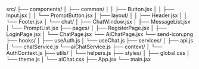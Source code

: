 src/
├── components/
│   ├── common/
│   │   ├── Button.jsx
│   │   ├── Input.jsx
│   │   └── PromptButton.jsx
│   ├── layout/
│   │   ├── Header.jsx
│   │   └── Footer.jsx
│   └── chat/
│       ├── ChatWindow.jsx
│       ├── MessageList.jsx
│       └── PromptList.jsx
├── pages/
│   ├── RegisterPage.jsx
│   ├── LoginPage.jsx
│   └── ChatPage.jsx
    └── AiChatPage.jsx
    └── send-icon.png
├── hooks/
│   ├── useAuth.js
│   └── useChat.js
├── services/
│   ├── api.js
│   └── chatService.js
    └──aiChatService.js
├── context/
│   └── AuthContext.js
├── utils/
│   └── helpers.js
├── styles/
│   ├── global.css
│   └── theme.js
│   └── aiChat.css
├── App.jsx
└── main.jsx
